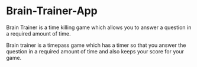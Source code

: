 # Brain-Trainer-App
Brain Trainer is a time killing game which allows you to answer a question in a required amount of time.

Brain trainer is a timepass game which has a timer so that you answer the question in a required amount of time and also keeps your score 
for your game.
